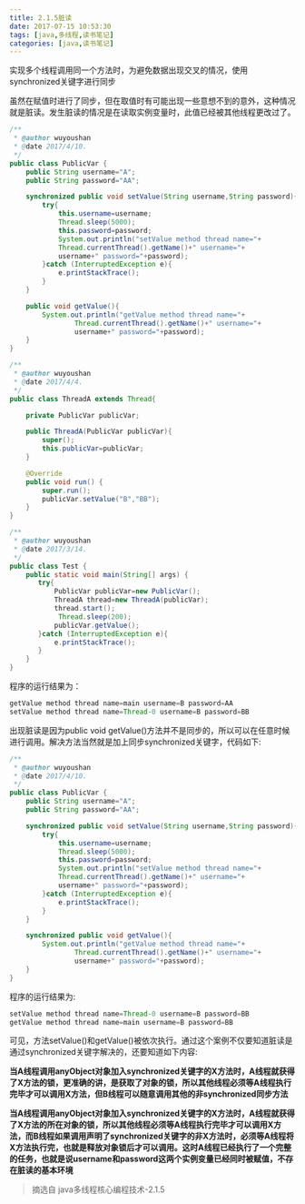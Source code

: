 ```yaml
---
title: 2.1.5脏读
date: 2017-07-15 10:53:30
tags: [java,多线程,读书笔记]
categories: [java,读书笔记]
---
```


实现多个线程调用同一个方法时，为避免数据出现交叉的情况，使用synchronized关键字进行同步

虽然在赋值时进行了同步，但在取值时有可能出现一些意想不到的意外，这种情况就是脏读。发生脏读的情况是在读取实例变量时，此值已经被其他线程更改过了。

```java
/**
 * @author wuyoushan
 * @date 2017/4/10.
 */
public class PublicVar {
    public String username="A";
    public String password="AA";

    synchronized public void setValue(String username,String password){
        try{
            this.username=username;
            Thread.sleep(5000);
            this.password=password;
            System.out.println("setValue method thread name="+
            Thread.currentThread().getName()+" username="+
            username+" password="+password);
        }catch (InterruptedException e){
            e.printStackTrace();
        }
    }

    public void getValue(){
        System.out.println("getValue method thread name="+
                Thread.currentThread().getName()+" username="+
                username+" password="+password);
    }
}

/**
 * @author wuyoushan
 * @date 2017/4/4.
 */
public class ThreadA extends Thread{

    private PublicVar publicVar;

    public ThreadA(PublicVar publicVar){
        super();
        this.publicVar=publicVar;
    }

    @Override
    public void run() {
        super.run();
        publicVar.setValue("B","BB");
    }
}

/**
 * @author wuyoushan
 * @date 2017/3/14.
 */
public class Test {
    public static void main(String[] args) {
       try{
           PublicVar publicVar=new PublicVar();
           ThreadA thread=new ThreadA(publicVar);
           thread.start();
            Thread.sleep(200);
           publicVar.getValue();
       }catch (InterruptedException e){
           e.printStackTrace();
       }
    }
}

```
程序的运行结果为：
```java
getValue method thread name=main username=B password=AA
setValue method thread name=Thread-0 username=B password=BB

```
出现脏读是因为public void getValue()方法并不是同步的，所以可以在任意时候进行调用。解决方法当然就是加上同步synchronized关键字，代码如下:
```java
/**
 * @author wuyoushan
 * @date 2017/4/10.
 */
public class PublicVar {
    public String username="A";
    public String password="AA";

    synchronized public void setValue(String username,String password){
        try{
            this.username=username;
            Thread.sleep(5000);
            this.password=password;
            System.out.println("setValue method thread name="+
            Thread.currentThread().getName()+" username="+
            username+" password="+password);
        }catch (InterruptedException e){
            e.printStackTrace();
        }
    }

    synchronized public void getValue(){
        System.out.println("getValue method thread name="+
                Thread.currentThread().getName()+" username="+
                username+" password="+password);
    }
}

```
程序的运行结果为:
```java
setValue method thread name=Thread-0 username=B password=BB
getValue method thread name=main username=B password=BB
```
可见，方法setValue()和getValue()被依次执行。通过这个案例不仅要知道脏读是通过synchronized关键字解决的，还要知道如下内容:

**当A线程调用anyObject对象加入synchronized关键字的X方法时，A线程就获得了X方法的锁，更准确的讲，是获取了对象的锁，所以其他线程必须等A线程执行完毕才可以调用X方法，但B线程可以随意调用其他的非synchronized同步方法**

**当A线程调用anyObject对象加入synchronized关键字的X方法时，A线程就获得了X方法的所在对象的锁，所以其他线程必须等A线程执行完毕才可以调用X方法，而B线程如果调用声明了synchronized关键字的非X方法时，必须等A线程将X方法执行完，也就是释放对象锁后才可以调用。这时A线程已经执行了一个完整的任务，也就是说username和password这两个实例变量已经同时被赋值，不存在脏读的基本环境**

> 摘选自 java多线程核心编程技术-2.1.5